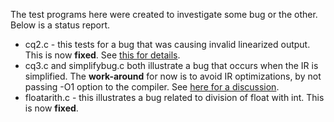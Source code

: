 The test programs here were created to investigate some bug or the other. Below is a status report.

* cq2.c - this tests for a bug that was causing invalid linearized output. This is now **fixed**. See [this for details](http://marc.info/?l=linux-sparse&m=149011047532104&w=3).
* cq3.c and simplifybug.c both illustrate a bug that occurs when the IR is simplified. The **work-around** for now is to avoid IR optimizations, by not passing -O1 option to the compiler. See [here for a discussion](http://marc.info/?l=linux-sparse&m=149017414417644&w=3).
* floatarith.c - this illustrates a bug related to division of float with int. This is now **fixed**.
